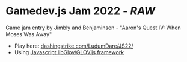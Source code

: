 Gamedev.js Jam 2022 - _RAW_
============================

Game jam entry by Jimbly and Benjaminsen - "Aaron's Quest IV: When Moses Was Away"

* Play here: [dashingstrike.com/LudumDare/JS22/](http://www.dashingstrike.com/LudumDare/JS22/)
* Using [Javascript libGlov/GLOV.js framework](https://github.com/Jimbly/glovjs)
